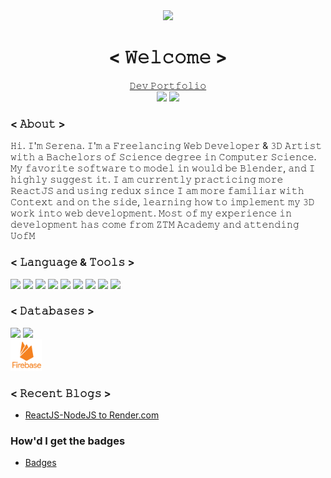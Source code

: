 <div align="center">
  <img src="https://media.giphy.com/media/wwg1suUiTbCY8H8vIA/giphy-downsized-large.gif" width="200"/>
  <h1>< 𝚆𝚎𝚕𝚌𝚘𝚖𝚎 ></h1>
  
  <a href="https://devserena.herokuapp.com/">𝙳𝚎𝚟 𝙿𝚘𝚛𝚝𝚏𝚘𝚕𝚒𝚘</a><br/>
  <a href="https://www.linkedin.com/in/sdean00/"><img src="https://img.shields.io/badge/LinkedIn-0077B5?style=for-the-badge&logo=linkedin&logoColor=white"/></a>
  <a href="https://twitter.com/pixelRena"><img src="https://img.shields.io/badge/Twitter-1DA1F2?style=for-the-badge&logo=twitter&logoColor=white"/></a>
</div>

### < 𝙰𝚋𝚘𝚞𝚝 >
𝙷𝚒. 𝙸'𝚖 𝚂𝚎𝚛𝚎𝚗𝚊. 𝙸'𝚖 𝚊 𝙵𝚛𝚎𝚎𝚕𝚊𝚗𝚌𝚒𝚗𝚐 𝚆𝚎𝚋 𝙳𝚎𝚟𝚎𝚕𝚘𝚙𝚎𝚛 & 𝟹𝙳 𝙰𝚛𝚝𝚒𝚜𝚝 𝚠𝚒𝚝𝚑 𝚊 𝙱𝚊𝚌𝚑𝚎𝚕𝚘𝚛𝚜 𝚘𝚏 𝚂𝚌𝚒𝚎𝚗𝚌𝚎 𝚍𝚎𝚐𝚛𝚎𝚎 𝚒𝚗 𝙲𝚘𝚖𝚙𝚞𝚝𝚎𝚛 𝚂𝚌𝚒𝚎𝚗𝚌𝚎. 𝙼𝚢 𝚏𝚊𝚟𝚘𝚛𝚒𝚝𝚎 𝚜𝚘𝚏𝚝𝚠𝚊𝚛𝚎 𝚝𝚘 𝚖𝚘𝚍𝚎𝚕 𝚒𝚗 𝚠𝚘𝚞𝚕𝚍 𝚋𝚎 𝙱𝚕𝚎𝚗𝚍𝚎𝚛, 𝚊𝚗𝚍 𝙸 𝚑𝚒𝚐𝚑𝚕𝚢 𝚜𝚞𝚐𝚐𝚎𝚜𝚝 𝚒𝚝. 𝙸 𝚊𝚖 𝚌𝚞𝚛𝚛𝚎𝚗𝚝𝚕𝚢 𝚙𝚛𝚊𝚌𝚝𝚒𝚌𝚒𝚗𝚐 𝚖𝚘𝚛𝚎 𝚁𝚎𝚊𝚌𝚝𝙹𝚂 𝚊𝚗𝚍 𝚞𝚜𝚒𝚗𝚐 𝚛𝚎𝚍𝚞𝚡 𝚜𝚒𝚗𝚌𝚎 𝙸 𝚊𝚖 𝚖𝚘𝚛𝚎 𝚏𝚊𝚖𝚒𝚕𝚒𝚊𝚛 𝚠𝚒𝚝𝚑 𝙲𝚘𝚗𝚝𝚎𝚡𝚝 𝚊𝚗𝚍 𝚘𝚗 𝚝𝚑𝚎 𝚜𝚒𝚍𝚎, 𝚕𝚎𝚊𝚛𝚗𝚒𝚗𝚐 𝚑𝚘𝚠 𝚝𝚘 𝚒𝚖𝚙𝚕𝚎𝚖𝚎𝚗𝚝 𝚖𝚢 𝟹𝙳 𝚠𝚘𝚛𝚔 𝚒𝚗𝚝𝚘 𝚠𝚎𝚋 𝚍𝚎𝚟𝚎𝚕𝚘𝚙𝚖𝚎𝚗𝚝. 𝙼𝚘𝚜𝚝 𝚘𝚏 𝚖𝚢 𝚎𝚡𝚙𝚎𝚛𝚒𝚎𝚗𝚌𝚎 𝚒𝚗 𝚍𝚎𝚟𝚎𝚕𝚘𝚙𝚖𝚎𝚗𝚝 𝚑𝚊𝚜 𝚌𝚘𝚖𝚎 𝚏𝚛𝚘𝚖 𝚉𝚃𝙼 𝙰𝚌𝚊𝚍𝚎𝚖𝚢 𝚊𝚗𝚍 𝚊𝚝𝚝𝚎𝚗𝚍𝚒𝚗𝚐 𝚄𝚘𝚏𝙼

### < 𝙻𝚊𝚗𝚐𝚞𝚊𝚐𝚎 & 𝚃𝚘𝚘𝚕𝚜 >
<div>
<img src="https://img.shields.io/badge/HTML-239120?style=for-the-badge&logo=html5&logoColor=white"/>
<img src="https://img.shields.io/badge/CSS-239120?&style=for-the-badge&logo=css3&logoColor=white"/>
<img src="https://img.shields.io/badge/Bootstrap-563D7C?style=for-the-badge&logo=bootstrap&logoColor=white"/>
<img src="https://img.shields.io/badge/Sass-CC6699?style=for-the-badge&logo=sass&logoColor=white"/>
<img src="https://img.shields.io/badge/Tailwind_CSS-38B2AC?style=for-the-badge&logo=tailwind-css&logoColor=white"/>
<img src="https://img.shields.io/badge/JavaScript-F7DF1E?style=for-the-badge&logo=javascript&logoColor=black"/>
<img src="https://img.shields.io/badge/React-20232A?style=for-the-badge&logo=react&logoColor=61DAFB"/>
<img src="https://img.shields.io/badge/Python-14354C?style=for-the-badge&logo=python&logoColor=white"/>
<img src="https://img.shields.io/badge/Figma-F24E1E?style=for-the-badge&logo=figma&logoColor=white"/>
</div>

### < 𝙳𝚊𝚝𝚊𝚋𝚊𝚜𝚎𝚜 >
<div>
<img src="https://img.shields.io/badge/PostgreSQL-316192?style=for-the-badge&logo=postgresql&logoColor=white"/>
<img src="https://img.shields.io/badge/MongoDB-4EA94B?style=for-the-badge&logo=mongodb&logoColor=white"/><br/>
<img src="https://github.com/devicons/devicon/raw/master/icons/firebase/firebase-plain-wordmark.svg" width="50"/>
</div>

### < 𝚁𝚎𝚌𝚎𝚗𝚝 𝙱𝚕𝚘𝚐𝚜 >
- [ReactJS-NodeJS to Render.com](https://www.linkedin.com/pulse/deploying-your-reactjs-nodejs-server-rendercom-serena-dean/)

### How'd I get the badges
- [Badges](https://dev.to/envoy_/150-badges-for-github-pnk)

